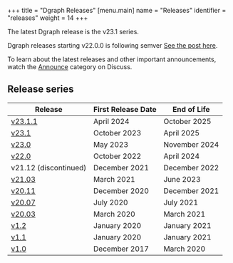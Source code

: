 +++
title = "Dgraph Releases"
[menu.main]
  name = "Releases"
  identifier = "releases"
  weight = 14
+++

The latest Dgraph release is the v23.1 series.

Dgraph releases starting v22.0.0 is following semver
[See the post here](https://discuss.dgraph.io/t/dgraph-v22-0-0-rc1-20221003-release-candidate/).

To learn about the latest releases and other important announcements, watch the
[Announce][] category on Discuss.

[Announce]: https://discuss.dgraph.io/c/announce

## Release series

 Release               | First Release Date | End of Life
-----------------------|--------------------|--------------
 [v23.1.1][]           | April 2024         | October 2025
 [v23.1][]             | October 2023       | April 2025
 [v23.0][]             | May 2023           | November 2024
 [v22.0][]             | October 2022       | April 2024
 v21.12 (discontinued) | December 2021      | December 2022
 [v21.03][]            | March 2021         | June 2023
 [v20.11][]            | December 2020      | December 2021
 [v20.07][]            | July 2020          | July 2021
 [v20.03][]            | March 2020         | March 2021
 [v1.2][]              | January 2020       | January 2021
 [v1.1][]              | January 2020       | January 2021
 [v1.0][]              | December 2017      | March 2020

[v23.1.1]: https://discuss.dgraph.io/t/dgraph-release-v23-1-1-is-now-generally-available/19301
[v23.1]: https://discuss.dgraph.io/t/dgraph-23-1-0-is-generally-available-on-dgraph-cloud-dockerhub-and-github/18980
[v23.0]: https://discuss.dgraph.io/t/dgraph-release-v23-0-0-is-now-generally-available/18634
[v22.0]: https://discuss.dgraph.io/t/dgraph-release-v22-0-2-is-now-generally-available/18117
[v21.03]: https://discuss.dgraph.io/t/release-notes-v21-03-0-resilient-rocket/13587
[v20.11]: https://discuss.dgraph.io/t/release-notes-v20-11-0-tenacious-tchalla/11942
[v20.07]: https://discuss.dgraph.io/t/dgraph-v20-07-3-release/12107
[v20.03]: https://discuss.dgraph.io/t/dgraph-v20-03-7-release/12077
[v1.2]: https://discuss.dgraph.io/t/dgraph-v1-2-8-release/11183
[v1.1]: https://discuss.dgraph.io/t/dgraph-v1-1-1-release/5664
[v1.0]: https://discuss.dgraph.io/t/dgraph-v1-0-18-release/5663
